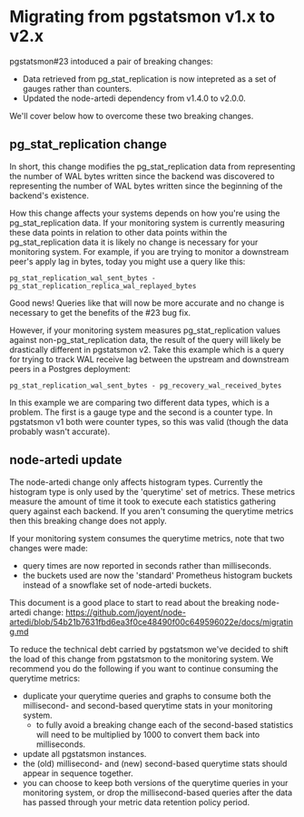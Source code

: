 # Migrating from pgstatsmon v1.x to v2.x

pgstatsmon#23 intoduced a pair of breaking changes:
- Data retrieved from pg_stat_replication is now intepreted as a set of gauges
  rather than counters.
- Updated the node-artedi dependency from v1.4.0 to v2.0.0.

We'll cover below how to overcome these two breaking changes.

## pg_stat_replication change

In short, this change modifies the pg_stat_replication data from representing
the number of WAL bytes written since the backend was discovered to representing
the number of WAL bytes written since the beginning of the backend's existence.

How this change affects your systems depends on how you're using the
pg_stat_replication data. If your monitoring system is currently measuring these
data points in relation to other data points within the pg_stat_replication data
it is likely no change is necessary for your monitoring system. For example, if
you are trying to monitor a downstream peer's apply lag in bytes, today you
might use a query like this:

```
pg_stat_replication_wal_sent_bytes - pg_stat_replication_replica_wal_replayed_bytes
```

Good news! Queries like that will now be more accurate and no change is
necessary to get the benefits of the #23 bug fix.

However, if your monitoring system measures pg_stat_replication values against
non-pg_stat_replication data, the result of the query will likely be drastically
different in pgstatsmon v2. Take this example which is a query for trying to
track WAL receive lag between the upstream and downstream peers in a Postgres
deployment:

```
pg_stat_replication_wal_sent_bytes - pg_recovery_wal_received_bytes
```

In this example we are comparing two different data types, which is a problem.
The first is a gauge type and the second is a counter type. In pgstatsmon v1
both were counter types, so this was valid (though the data probably wasn't
accurate).

## node-artedi update

The node-artedi change only affects histogram types. Currently the histogram
type is only used by the 'querytime' set of metrics. These metrics measure the
amount of time it took to execute each statistics gathering query against each
backend. If you aren't consuming the querytime metrics then this breaking
change does not apply.

If your monitoring system consumes the querytime metrics, note that two changes
were made:
- query times are now reported in seconds rather than milliseconds.
- the buckets used are now the 'standard' Prometheus histogram buckets instead
  of a snowflake set of node-artedi buckets.

This document is a good place to start to read about the breaking node-artedi
change:
https://github.com/joyent/node-artedi/blob/54b21b7631fbd6ea3f0ce48490f00c649596022e/docs/migrating.md

To reduce the technical debt carried by pgstatsmon we've decided to shift the
load of this change from pgstatsmon to the monitoring system. We recommend you
do the following if you want to continue consuming the querytime metrics:

- duplicate your querytime queries and graphs to consume both the
  millisecond- and second-based querytime stats in your monitoring system.
  - to fully avoid a breaking change each of the second-based statistics will
    need to be multiplied by 1000 to convert them back into milliseconds.
- update all pgstatsmon instances.
- the (old) millisecond- and (new) second-based querytime stats should appear in
  sequence together.
- you can choose to keep both versions of the querytime queries in your
  monitoring system, or drop the millisecond-based queries after the data has
  passed through your metric data retention policy period.
